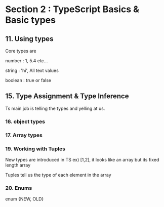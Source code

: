 # Section 2 : TypeScript Basics & Basic types

## 11. Using types

Core types are

number : 1, 5.4 etc...

string : 'hi', All text values

boolean : true or false

## 15. Type Assignment & Type Inference

Ts main job is telling the types and yelling at us.

### 16. object types

### 17. Array types

### 19. Working with Tuples

New types are introduced in TS
ex) [1,2], it looks like an array but its fixed length array

Tuples tell us the type of each element in the array

### 20. Enums

enum {NEW, OLD}
